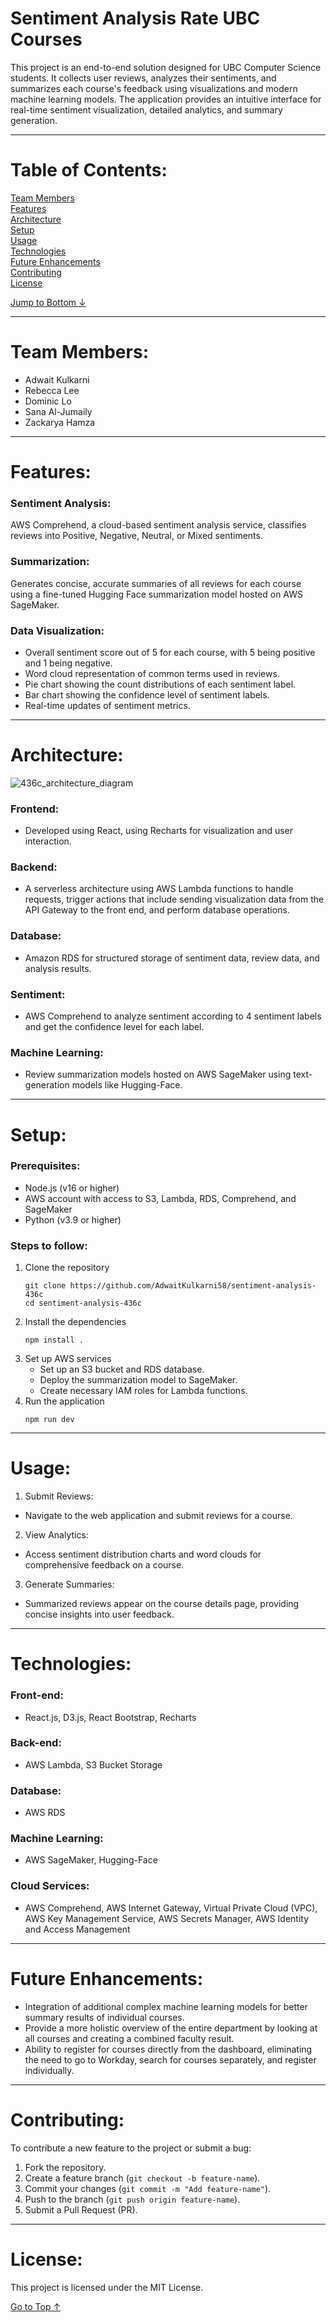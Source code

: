 # Sentiment Analysis Rate UBC Courses

This project is an end-to-end solution designed for UBC Computer Science students. It collects user reviews, analyzes their sentiments, and summarizes each course's feedback using visualizations and modern machine learning models. The application provides an intuitive interface for real-time sentiment visualization, detailed analytics, and summary generation.  
<hr></hr>  

# Table of Contents:  
[Team Members](#Team%20Members)  
[Features](#Features)    
[Architecture](#Architecture)  
[Setup](#Setup)  
[Usage](#Usage)  
[Technologies](#Technologies)  
[Future Enhancements](#Future%20Enhancements)  
[Contributing](#Contributing)  
[License](#License)  

[Jump to Bottom ↓](#License)  
<hr></hr>

# Team Members:  
- Adwait Kulkarni
- Rebecca Lee
- Dominic Lo
- Sana Al-Jumaily
- Zackarya Hamza
<hr></hr>
  
# Features:  
### Sentiment Analysis:  
AWS Comprehend, a cloud-based sentiment analysis service, classifies reviews into Positive, Negative, Neutral, or Mixed sentiments.  
### Summarization:  
Generates concise, accurate summaries of all reviews for each course using a fine-tuned Hugging Face summarization model hosted on AWS SageMaker.  
### Data Visualization:  
- Overall sentiment score out of 5 for each course, with 5 being positive and 1 being negative.  
- Word cloud representation of common terms used in reviews.
- Pie chart showing the count distributions of each sentiment label.  
- Bar chart showing the confidence level of sentiment labels.  
- Real-time updates of sentiment metrics.
<hr></hr>  
  
# Architecture:   
![436c_architecture_diagram](https://github.com/user-attachments/assets/55e0ac06-d43f-4a47-8c49-8471c979ef8b)  
### Frontend:  
- Developed using React, using Recharts for visualization and user interaction.
### Backend:
- A serverless architecture using AWS Lambda functions to handle requests, trigger actions that include sending visualization data from the API Gateway to the front end, and perform database operations.
### Database:  
- Amazon RDS for structured storage of sentiment data, review data, and analysis results.
### Sentiment:  
- AWS Comprehend to analyze sentiment according to 4 sentiment labels and get the confidence level for each label.
### Machine Learning:  
- Review summarization models hosted on AWS SageMaker using text-generation models like Hugging-Face.
<hr></hr>  
  
# Setup:  
### Prerequisites:  
- Node.js (v16 or higher)  
- AWS account with access to S3, Lambda, RDS, Comprehend, and SageMaker  
- Python (v3.9 or higher)
### Steps to follow:  
1) Clone the repository
   ```
   git clone https://github.com/AdwaitKulkarni58/sentiment-analysis-436c  
   cd sentiment-analysis-436c  
   ```
2) Install the dependencies
   ```
   npm install .
   ```
3) Set up AWS services
   - Set up an S3 bucket and RDS database.  
   - Deploy the summarization model to SageMaker.
   - Create necessary IAM roles for Lambda functions.
4) Run the application
   ```
   npm run dev
   ```
<hr></hr>

# Usage:  
1) Submit Reviews:  
- Navigate to the web application and submit reviews for a course.  
2) View Analytics:
- Access sentiment distribution charts and word clouds for comprehensive feedback on a course.  
3) Generate Summaries:  
- Summarized reviews appear on the course details page, providing concise insights into user feedback.
<hr></hr>  

# Technologies:  
### Front-end:  
- React.js, D3.js, React Bootstrap, Recharts  
### Back-end:  
- AWS Lambda, S3 Bucket Storage
### Database:  
- AWS RDS  
### Machine Learning:  
- AWS SageMaker, Hugging-Face  
### Cloud Services:  
- AWS Comprehend, AWS Internet Gateway, Virtual Private Cloud (VPC), AWS Key Management Service, AWS Secrets Manager, AWS Identity and Access Management
<hr></hr>

# Future Enhancements:  
- Integration of additional complex machine learning models for better summary results of individual courses.  
- Provide a more holistic overview of the entire department by looking at all courses and creating a combined faculty result.  
- Ability to register for courses directly from the dashboard, eliminating the need to go to Workday, search for courses separately, and register individually.
<hr></hr>

# Contributing:  
To contribute a new feature to the project or submit a bug:  
1) Fork the repository.
2) Create a feature branch (``` git checkout -b feature-name ```).
3) Commit your changes (``` git commit -m "Add feature-name" ```).
4) Push to the branch (``` git push origin feature-name ```).
5) Submit a Pull Request (PR).
<hr></hr>

# License:  
This project is licensed under the MIT License.  

[Go to Top ↑](#Team%20Members)
